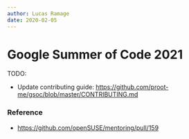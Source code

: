 ```yaml
---
author: Lucas Ramage
date: 2020-02-05
---
```


# Google Summer of Code 2021

TODO:

- Update contributing guide: https://github.com/proot-me/gsoc/blob/master/CONTRIBUTING.md

### Reference

- https://github.com/openSUSE/mentoring/pull/159
